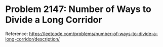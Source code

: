 # Problem 2147: Number of Ways to Divide a Long Corridor

Reference: https://leetcode.com/problems/number-of-ways-to-divide-a-long-corridor/description/